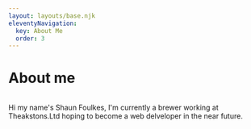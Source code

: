 ```yaml
---
layout: layouts/base.njk
eleventyNavigation:
  key: About Me
  order: 3
---
```

<h1>About me</h1>

<img class="w-25" src="">

<p>Hi my name's Shaun Foulkes, I'm currently a brewer working at Theakstons.Ltd hoping to become a web delveloper in the near future.</p>

